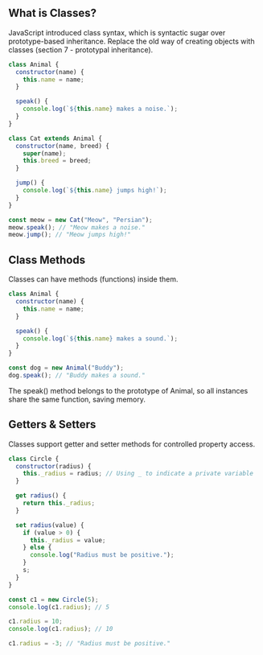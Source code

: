 ## What is Classes?

JavaScript introduced class syntax, which is syntactic sugar over prototype-based inheritance. Replace the old way of creating objects with classes (section 7 - prototypal inheritance).

```js
class Animal {
  constructor(name) {
    this.name = name;
  }

  speak() {
    console.log(`${this.name} makes a noise.`);
  }
}

class Cat extends Animal {
  constructor(name, breed) {
    super(name);
    this.breed = breed;
  }

  jump() {
    console.log(`${this.name} jumps high!`);
  }
}

const meow = new Cat("Meow", "Persian");
meow.speak(); // "Meow makes a noise."
meow.jump(); // "Meow jumps high!"
```

## Class Methods

Classes can have methods (functions) inside them.

```js
class Animal {
  constructor(name) {
    this.name = name;
  }

  speak() {
    console.log(`${this.name} makes a sound.`);
  }
}

const dog = new Animal("Buddy");
dog.speak(); // "Buddy makes a sound."
```

The speak() method belongs to the prototype of Animal, so all instances share the same function, saving memory.

## Getters & Setters

Classes support getter and setter methods for controlled property access.

```js
class Circle {
  constructor(radius) {
    this._radius = radius; // Using _ to indicate a private variable
  }

  get radius() {
    return this._radius;
  }

  set radius(value) {
    if (value > 0) {
      this._radius = value;
    } else {
      console.log("Radius must be positive.");
    }
    s;
  }
}

const c1 = new Circle(5);
console.log(c1.radius); // 5

c1.radius = 10;
console.log(c1.radius); // 10

c1.radius = -3; // "Radius must be positive."
```
